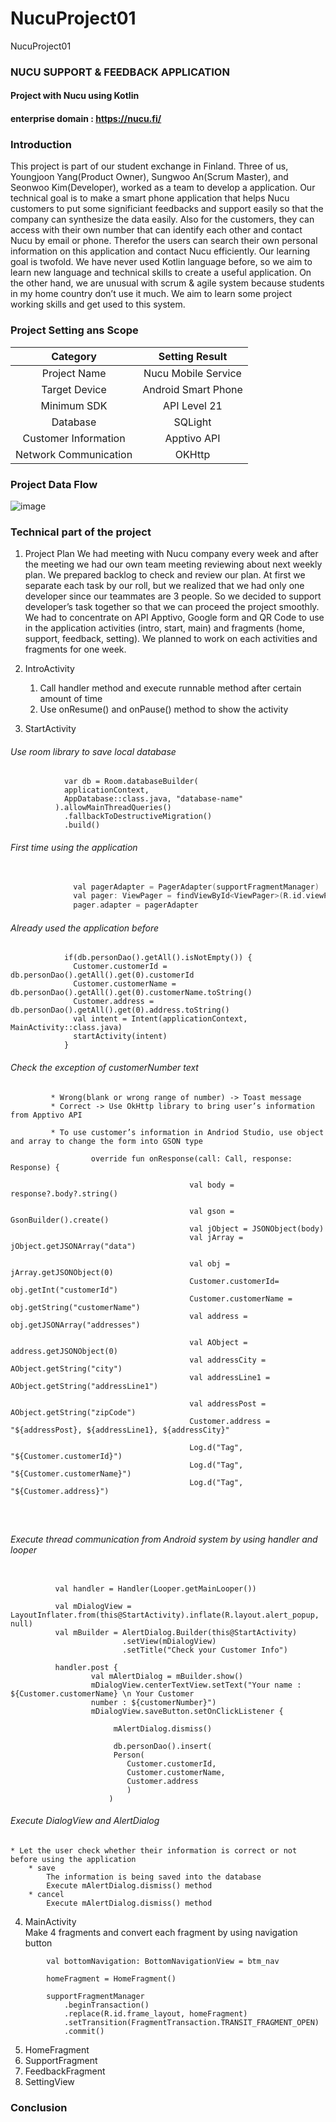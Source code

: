 # NucuProject01
NucuProject01
### NUCU SUPPORT & FEEDBACK APPLICATION
#### Project with Nucu using Kotlin
#### enterprise domain : https://nucu.fi/

### Introduction
This project is part of our student exchange in Finland. Three of us, Youngjoon Yang(Product Owner), Sungwoo An(Scrum Master), and Seonwoo Kim(Developer), worked as a team to develop a application. Our technical goal is to make a smart phone application that helps Nucu customers to put some significiant feedbacks and support easily so that the company can synthesize the data easily. Also for the customers, they can access with their own number that can identify each other and contact Nucu by email or phone. Therefor the users can search their own personal information on this application and contact Nucu efficiently. Our learning goal is twofold. We have never used Kotlin language before, so we aim to learn new language and technical skills to create a useful application. On the other hand, we are unusual with scrum & agile system because students in my home country don’t use it much. We aim to learn some project working skills and get used to this system. 


### Project Setting ans Scope
| Category | Setting Result |
|:---:|:---:|
|Project Name|Nucu Mobile Service|
|Target Device|Android Smart Phone|
|Minimum SDK|API Level 21|
|Database|SQLight|
|Customer Information|Apptivo API|
|Network Communication|OKHttp|


### Project Data Flow
![image](https://user-images.githubusercontent.com/53038387/82720949-4bbec180-9cf3-11ea-991f-84f355ef6fb1.png)



### Technical part of the project
1. Project Plan
  We had meeting with Nucu company every week and after the meeting we had our own team meeting reviewing about next weekly plan. We prepared backlog to check and review our plan. At first we separate each task by our roll, but we realized that we had only one developer since our teammates are 3 people. So we decided to support developer’s task together so that we can proceed the project smoothly. 
 We had to concentrate on API Apptivo, Google form and QR Code to use in the application activities (intro, start, main) and fragments (home, support, feedback, setting). We planned to work on each activities and fragments for one week. 
  
2. IntroActivity
     1. Call handler method and execute runnable method after certain amount of time
     2. Use onResume() and onPause() method to show the activity
    
3. StartActivity
###### Use room library to save local database
```       
            var db = Room.databaseBuilder(
            applicationContext,
            AppDatabase::class.java, "database-name"
          ).allowMainThreadQueries()
            .fallbackToDestructiveMigration()
            .build()
```
          
          
###### First time using the application
```c
      
              val pagerAdapter = PagerAdapter(supportFragmentManager)
              val pager: ViewPager = findViewById<ViewPager>(R.id.viewPager)
              pager.adapter = pagerAdapter
```
          
          
###### Already used the application before
```k
            if(db.personDao().getAll().isNotEmpty()) {
              Customer.customerId = db.personDao().getAll().get(0).customerId
              Customer.customerName = db.personDao().getAll().get(0).customerName.toString()
              Customer.address = db.personDao().getAll().get(0).address.toString()
              val intent = Intent(applicationContext, MainActivity::class.java)
              startActivity(intent)
            }
```   
          
          
###### Check the exception of  customerNumber text
             * Wrong(blank or wrong range of number) -> Toast message   
             * Correct -> Use OkHttp library to bring user’s information from Apptivo API
             
             * To use customer’s information in Andriod Studio, use object and array to change the form into GSON type
             
```             
                  override fun onResponse(call: Call, response: Response) {

                                        val body = response?.body?.string()

                                        val gson = GsonBuilder().create()
                                        val jObject = JSONObject(body)
                                        val jArray = jObject.getJSONArray("data")

                                        val obj = jArray.getJSONObject(0)
                                        Customer.customerId= obj.getInt("customerId")
                                        Customer.customerName = obj.getString("customerName")
                                        val address = obj.getJSONArray("addresses")

                                        val AObject = address.getJSONObject(0)
                                        val addressCity = AObject.getString("city")
                                        val addressLine1 = AObject.getString("addressLine1")

                                        val addressPost = AObject.getString("zipCode")
                                        Customer.address = "${addressPost}, ${addressLine1}, ${addressCity}"

                                        Log.d("Tag", "${Customer.customerId}")
                                        Log.d("Tag", "${Customer.customerName}")
                                        Log.d("Tag", "${Customer.address}")

          
      
```

###### Execute thread communication from Android system by using handler and looper
```

          val handler = Handler(Looper.getMainLooper())

          val mDialogView = LayoutInflater.from(this@StartActivity).inflate(R.layout.alert_popup, null)
          val mBuilder = AlertDialog.Builder(this@StartActivity)
                         .setView(mDialogView)
                         .setTitle("Check your Customer Info")

          handler.post {
                  val mAlertDialog = mBuilder.show()
                  mDialogView.centerTextView.setText("Your name : ${Customer.customerName} \n Your Customer
                  number : ${customerNumber}")
                  mDialogView.saveButton.setOnClickListener {

                       mAlertDialog.dismiss()

                       db.personDao().insert(
                       Person(
                          Customer.customerId,
                          Customer.customerName,
                          Customer.address
                          )
                      )
```
###### Execute DialogView and AlertDialog
    * Let the user check whether their information is correct or not before using the application
        * save
            The information is being saved into the database
            Execute mAlertDialog.dismiss() method
        * cancel
            Execute mAlertDialog.dismiss() method
      
      
4. MainActivity  
  Make 4 fragments and convert each fragment by using navigation button 
```
        val bottomNavigation: BottomNavigationView = btm_nav

        homeFragment = HomeFragment()

        supportFragmentManager
            .beginTransaction()
            .replace(R.id.frame_layout, homeFragment)
            .setTransition(FragmentTransaction.TRANSIT_FRAGMENT_OPEN)
            .commit()
```

5. HomeFragment
6. SupportFragment
7. FeedbackFragment
8. SettingView

### Conclusion
        
 
    
